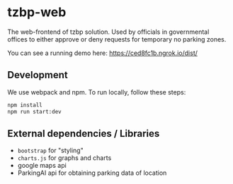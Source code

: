 # tzbp-web

The web-frontend of tzbp solution. Used by officials in governmental offices to either approve or deny requests for temporary no parking zones.

You can see a running demo here: https://ced8fc1b.ngrok.io/dist/

## Development

We use webpack and npm. To run locally, follow these steps:
```bash
npm install
npm run start:dev
```

## External dependencies / Libraries

- `bootstrap` for "styling"
- `charts.js` for graphs and charts
- google maps api
- ParkingAI api for obtaining parking data of location